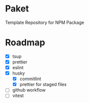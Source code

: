 # Paket

Template Repository for NPM Package

# Roadmap

- [x] tsup
- [x] prettier
- [x] eslint
- [x] husky
    - [x] commitlint
    - [x] prettier for staged files
- [ ] github workflow
- [ ] vitest
